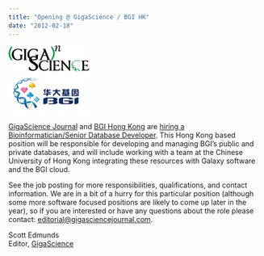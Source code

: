 ```yaml
---
title: "Opening @ GigaScience / BGI HK"
date: "2012-02-18"
---
```


<div class='right'><a href='http://hk.jobsdb.com/HK/EN/Search/JobAdSingleDetail?jobsIdList=100003001226128&sr=1'><img src="/src/images/logos/GigaScienceLogo.gif" alt="GigaScience Journal" width="160" /></a><br /><a href='http://hk.jobsdb.com/HK/EN/Search/JobAdSingleDetail?jobsIdList=100003001226128&sr=1'><img src="/src/images/logos/BGILogo.gif" alt="BGI Honk Kong" height="80" /></a></div>

[GigaScience Journal](http://www.gigasciencejournal.com/) and [BGI Hong Kong](http://en.genomics.cn/navigation/show_navigation.action?navigation.id=179) are [hiring a Bioinformatician/Senior Database Developer](http://hk.jobsdb.com/HK/EN/Search/JobAdSingleDetail?jobsIdList=100003001226128&sr=1).  This Hong Kong based position will be responsible for developing and managing BGI’s public and private databases, and will include working with a team at the Chinese University of Hong Kong integrating these resources with Galaxy software and the BGI cloud.

See the job posting for more responsibilities, qualifications, and contact information. We are in a bit of a hurry for this particular position (although some more software focused positions are likely to come up later in the year), so if you are interested or have any questions about the role please contact: editorial@gigasciencejournal.com.

Scott Edmunds<br />
Editor, [GigaScience](http://www.gigasciencejournal.com/)
